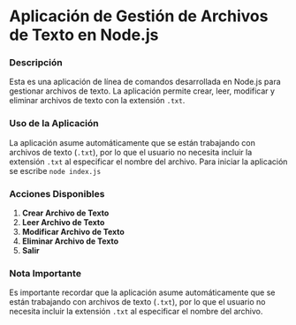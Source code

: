 # Aplicación de Gestión de Archivos de Texto en Node.js

### Descripción

Esta es una aplicación de línea de comandos desarrollada en Node.js para gestionar archivos de texto. La aplicación permite crear, leer, modificar y eliminar archivos de texto con la extensión `.txt`.


### Uso de la Aplicación

La aplicación asume automáticamente que se están trabajando con archivos de texto (`.txt`), por lo que el usuario no necesita incluir la extensión `.txt` al especificar el nombre del archivo.
Para iniciar la aplicación se escribe `node index.js`

### Acciones Disponibles

1. **Crear Archivo de Texto**
2. **Leer Archivo de Texto**
3. **Modificar Archivo de Texto**
4. **Eliminar Archivo de Texto**
5. **Salir**

### Nota Importante

Es importante recordar que la aplicación asume automáticamente que se están trabajando con archivos de texto (`.txt`), por lo que el usuario no necesita incluir la extensión `.txt` al especificar el nombre del archivo.

